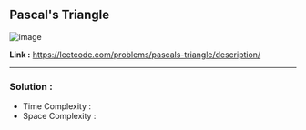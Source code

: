 ## Pascal's Triangle

![image](https://github.com/alkabharti/Arrays/assets/23376002/c44fae9f-c148-4fa2-bc24-76f5346f3cb3)

**Link :** https://leetcode.com/problems/pascals-triangle/description/

--------------------------------------------------------------------------------------------------------------------------------------------------------------------------------------------------------------


### Solution : 

- Time Complexity :
- Space Complexity :

